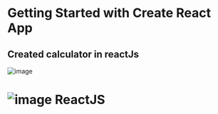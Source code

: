 # Getting Started with Create React App
## Created calculator in reactJs
![image](https://user-images.githubusercontent.com/82950555/143789521-b64c93f6-4cb1-42b2-bbcf-dde64d314d3c.png)
# ![image](https://user-images.githubusercontent.com/82950555/143794310-753c0b20-61f9-45c6-94fb-a781e813b68e.png) ReactJS
